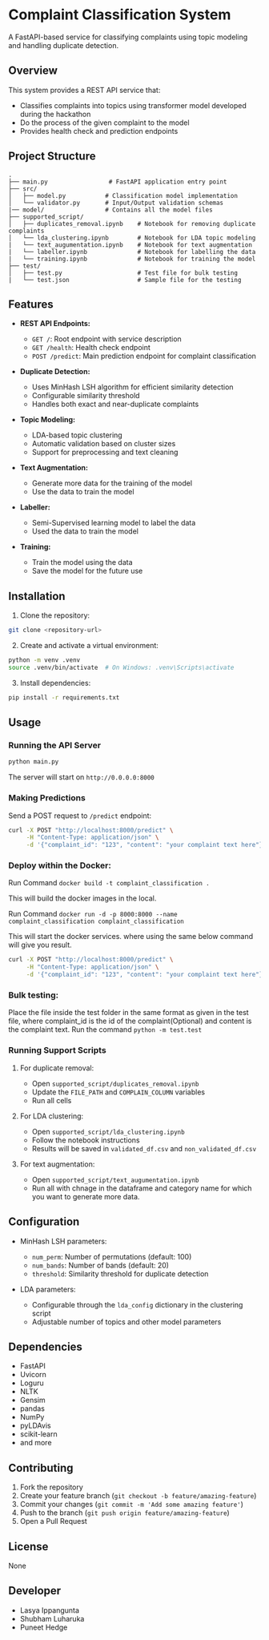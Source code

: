 # Complaint Classification System

A FastAPI-based service for classifying complaints using topic modeling and handling duplicate detection.

## Overview

This system provides a REST API service that:
- Classifies complaints into topics using transformer model developed during the hackathon
- Do the process of the given complaint to the model
- Provides health check and prediction endpoints

## Project Structure

```
.
├── main.py                 # FastAPI application entry point
├── src/
│   ├── model.py           # Classification model implementation
│   └── validator.py       # Input/Output validation schemas
|── model/                 # Contains all the model files
├── supported_script/
│   ├── duplicates_removal.ipynb    # Notebook for removing duplicate complaints
│   └── lda_clustering.ipynb        # Notebook for LDA topic modeling
|   └── text_augumentation.ipynb    # Notebook for text augmentation
|   └── labeller.ipynb              # Notebook for labelling the data
|   └── training.ipynb              # Notebook for training the model
├── test/
│   ├── test.py                     # Test file for bulk testing
|   └── test.json                   # Sample file for the testing
```

## Features

- **REST API Endpoints:**
  - `GET /`: Root endpoint with service description
  - `GET /health`: Health check endpoint
  - `POST /predict`: Main prediction endpoint for complaint classification

- **Duplicate Detection:**
  - Uses MinHash LSH algorithm for efficient similarity detection
  - Configurable similarity threshold
  - Handles both exact and near-duplicate complaints

- **Topic Modeling:**
  - LDA-based topic clustering
  - Automatic validation based on cluster sizes
  - Support for preprocessing and text cleaning

- **Text Augmentation:**
  - Generate more data for the training of the model
  - Use the data to train the model

- **Labeller:**
  - Semi-Supervised learning model to label the data
  - Used the data to train the model

- **Training:**
  - Train the model using the data
  - Save the model for the future use

## Installation

1. Clone the repository:
```bash
git clone <repository-url>
```

2. Create and activate a virtual environment:
```bash
python -m venv .venv
source .venv/bin/activate  # On Windows: .venv\Scripts\activate
```

3. Install dependencies:
```bash
pip install -r requirements.txt
```

## Usage

### Running the API Server

```bash
python main.py
```

The server will start on `http://0.0.0.0:8000`

### Making Predictions

Send a POST request to `/predict` endpoint:

```bash
curl -X POST "http://localhost:8000/predict" \
     -H "Content-Type: application/json" \
     -d '{"complaint_id": "123", "content": "your complaint text here"}'
```

### Deploy within the Docker:

Run Command `docker build -t complaint_classification .`

This will build the docker images in the local.

Run Command `docker run -d -p 8000:8000 --name complaint_classification complaint_classification`

This will start the docker services. where using the same below command will give you result.
```bash
curl -X POST "http://localhost:8000/predict" \
     -H "Content-Type: application/json" \
     -d '{"complaint_id": "123", "content": "your complaint text here"}'
```

### Bulk testing:
Place the file inside the test folder in the same format as given in the test file, where complaint_id is the id of the complaint(Optional) and content is the complaint text.
Run the command `python -m test.test`

### Running Support Scripts

1. For duplicate removal:
   - Open `supported_script/duplicates_removal.ipynb`
   - Update the `FILE_PATH` and `COMPLAIN_COLUMN` variables
   - Run all cells

2. For LDA clustering:
   - Open `supported_script/lda_clustering.ipynb`
   - Follow the notebook instructions
   - Results will be saved in `validated_df.csv` and `non_validated_df.csv`

3. For text augmentation:
   - Open `supported_script/text_augumentation.ipynb`
   - Run all with chnage in the dataframe and category name for which you want to generate more data.

## Configuration

- MinHash LSH parameters:
  - `num_perm`: Number of permutations (default: 100)
  - `num_bands`: Number of bands (default: 20)
  - `threshold`: Similarity threshold for duplicate detection

- LDA parameters:
  - Configurable through the `lda_config` dictionary in the clustering script
  - Adjustable number of topics and other model parameters

## Dependencies

- FastAPI
- Uvicorn
- Loguru
- NLTK
- Gensim
- pandas
- NumPy
- pyLDAvis
- scikit-learn
-  and more

## Contributing

1. Fork the repository
2. Create your feature branch (`git checkout -b feature/amazing-feature`)
3. Commit your changes (`git commit -m 'Add some amazing feature'`)
4. Push to the branch (`git push origin feature/amazing-feature`)
5. Open a Pull Request

## License

None

## Developer

- Lasya Ippangunta
- Shubham Luharuka
- Puneet Hedge

